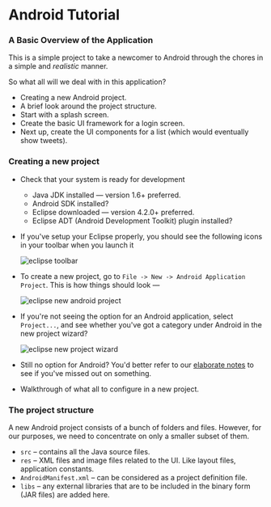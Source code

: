 Android Tutorial
================

### A Basic Overview of the Application

This is a simple project to take a newcomer to Android through the chores in a simple and *realistic* manner.

So what all will we deal with in this application?

* Creating a new Android project.
* A brief look around the project structure.  
* Start with a splash screen.
* Create the basic UI framework for a login screen.
* Next up, create the UI components for a list (which would eventually show tweets).

### Creating a new project

* Check that your system is ready for development  
    * Java JDK installed &mdash; version 1.6+ preferred.
    * Android SDK installed?
    * Eclipse downloaded &mdash; version 4.2.0+ preferred.
    * Eclipse ADT (Android Development Toolkit) plugin installed?
* If you've setup your Eclipse properly, you should see the following icons in your toolbar when you launch it

  ![eclipse toolbar](https://dl.dropboxusercontent.com/u/1166125/codelearn/Screen%20Shot%202013-10-09%20at%2010.05.06%20PM.png "Android toolbar")  
* To create a new project, go to `File -> New -> Android Application Project`. This is how things should look &mdash;

  ![eclipse new android project](https://dl.dropboxusercontent.com/u/1166125/codelearn/Screen%20Shot%202013-10-09%20at%2010.13.49%20PM.png "Android menu option")  
* If you're not seeing the option for an Android application, select `Project...`, and see whether you've got a category under Android in the new project wizard?

  ![eclipse new project wizard](https://dl.dropboxusercontent.com/u/1166125/codelearn/Screen%20Shot%202013-10-09%20at%2010.17.59%20PM.png "New Project Wizard") 
* Still no option for Android? You'd better refer to our [elaborate notes](http://codelearn.org) to see if you've missed out on something.
* Walkthrough of what all to configure in a new project.

### The project structure

A new Android project consists of a bunch of folders and files. However, for our purposes, we need to concentrate on only a smaller subset of them.

* `src` &ndash; contains all the Java source files.
* `res` &ndash; XML files and image files related to the UI. Like layout files, application constants.
* `AndroidManifest.xml` &ndash; can be considered as a project definition file. 
* `libs` &ndash; any external libraries that are to be included in the binary form (JAR files) are added here.





